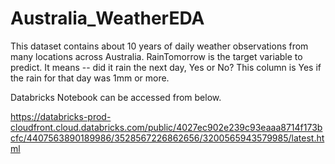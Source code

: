 # Australia_WeatherEDA
This dataset contains about 10 years of daily weather observations from many locations across Australia.  RainTomorrow is the target variable to predict. It means -- did it rain the next day, Yes or No? This column is Yes if the rain for that day was 1mm or more.

Databricks Notebook can be accessed from below.

https://databricks-prod-cloudfront.cloud.databricks.com/public/4027ec902e239c93eaaa8714f173bcfc/4407563890189986/3528567226862656/3200565943579985/latest.html

